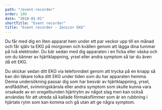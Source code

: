 ```yaml
---
path: "/event-recorder"
order: 100
date: "2018-01-01"
shortTitle: "Event recorder"
title: "Event recorder - Zenicor EKG"
---
```


Du får med dig en liten apparat hem under ett par veckor upp till en månad och får själv ta EKG på morgonen och kvällen genom att lägga dina tummar på två elektroder. Du bär sedan med dig apparaten i en ficka eller väska och om du känner av hjärtklappning, yrsel eller andra symptom så tar du även då ett EKG.

Du skickar sedan ditt EKG via telefonnätet genom att trycka på en knapp så kan din läkare tolka ditt EKG under tiden som du har apparaten hemma. Denna undersökning passar dig som har besvär av hjärtklappning, yrsel, andfåddhet, svimningskänsla eller andra symptom som skulle kunna vara orsakade av en oregelbunden hjärtrytm av något slag men kan också användas för att utreda så kallade förmaksflimmer som är en rubbning i hjärtats rytm som kan komma och gå utan att ge några symptom.
